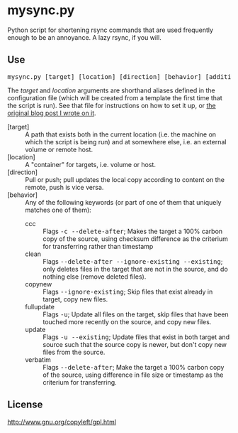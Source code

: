 # mysync.py
Python script for shortening rsync commands that are used frequently enough to be an annoyance. A lazy rsync, if you will.

## Use
<pre>mysync.py [target] [location] [direction] [behavior] [additional rsync flags]</pre>
The *target* and *location* arguments are shorthand aliases defined in the configuration file (which will be created from a template the first time that the script is run). See that file for instructions on how to set it up, or [the original blog post I wrote on it](http://blogofthedemitri.blogspot.com/2011/05/mydata-python-script-for-rsync.html).
<dl>
<dt>[target]</dt><dd>A path that exists both in the current location (i.e. the machine on which the script is being run) and at somewhere else, i.e. an external volume or remote host.</dd>
<dt>[location]</dt><dd>A "container" for targets, i.e. volume or host.</dd>
<dt>[direction]</dt><dd>Pull or push; pull updates the local copy according to content on the remote, push is vice versa.</dd>
<dt>[behavior]</dt><dd>Any of the following keywords (or part of one of them that uniquely matches one of them):
 <dl>
 <dt>ccc</dt><dd>Flags <tt>-c --delete-after</tt>; Makes the target a 100% carbon copy of the source, using checksum difference as the criterium for transferring rather than timestamp</dd>
 <dt>clean</dt><dd>Flags <tt>--delete-after --ignore-existing --existing</tt>; only deletes files in the target that are not in the source, and do nothing else (remove deleted files).</dd>
 <dt>copynew</dt><dd>Flags <tt>--ignore-existing</tt>; Skip files that exist already in target, copy new files.</dd>
 <dt>fullupdate</dt><dd>Flags <tt>-u</tt>; Update all files on the target, skip files that have been touched more recently on the source, and copy new files.</dd>
 <dt>update</dt><dd>Flags <tt>-u --existing</tt>; Update files that exist in both target and source such that the source copy is newer, but don't copy new files from the source.</dd>
 <dt>verbatim</dt><dd>Flags <tt>--delete-after</tt>; Make the target a 100% carbon copy of the source, using difference in file size or timestamp as the criterium for transferring.</dd>
 </dl></dd>
</dl>

## License
http://www.gnu.org/copyleft/gpl.html